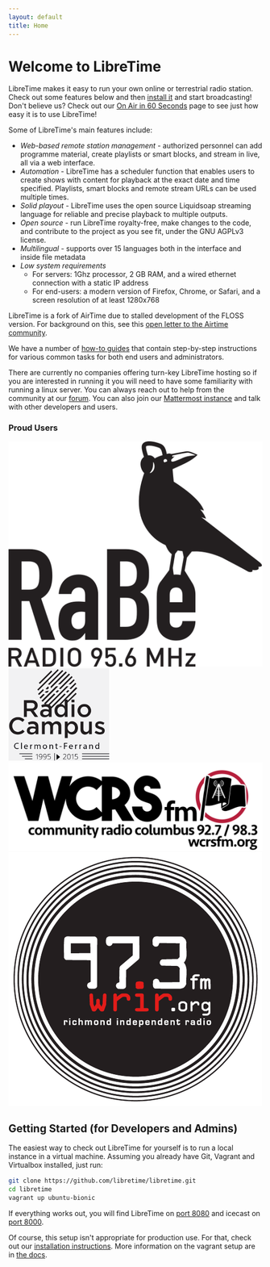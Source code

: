 ```yaml
---
layout: default
title: Home
---
```



Welcome to LibreTime
====================

LibreTime makes it easy to run your own online or terrestrial radio station. Check out some features below and then [install it](install) and start broadcasting!
Don't believe us? Check out our [On Air in 60 Seconds](on-air-in-60-seconds/index) page to see just how easy it is to use LibreTime!

Some of LibreTime's main features include:

* *Web-based remote station management* - authorized personnel can add
   programme material, create playlists or smart blocks, and stream in live,
   all via a web interface.
* *Automation* - LibreTime has a scheduler function that enables users to
   create shows with content for playback at the exact date and time specified.
   Playlists, smart blocks and remote stream URLs can be used multiple times.
* *Solid playout* - LibreTime uses the open source Liquidsoap streaming language
   for reliable and precise playback to multiple outputs.
* *Open source* - run LibreTime royalty-free, make changes to the code, and contribute to the project as you see fit, under the GNU AGPLv3 license.
* *Multilingual* - supports over 15 languages both in the interface and inside file metadata
* *Low system requirements*
  * For servers: 1Ghz processor, 2 GB RAM, and a wired ethernet connection with a static IP address
  * For end-users: a modern version of Firefox, Chrome, or Safari, and a screen resolution of at least 1280x768

LibreTime is a fork of AirTime due to stalled development of the FLOSS version. For background on this, see this [open letter to the Airtime community](https://gist.github.com/hairmare/8c03b69c9accc90cfe31fd7e77c3b07d).

We have a number of [how-to guides](tutorials) that contain step-by-step instructions for various common tasks for both end users and administrators.

There are currently no companies offering turn-key LibreTime hosting so if you are interested in running it you will need to have some familiarity with running a linux server. You can always reach out to help from the community at our [forum](http://discourse.libretime.org). You can also join our [Mattermost instance](https://chat.libretime.org/) and talk with other developers and users.

### Proud Users

![Rabe95.6](img/stations/rabe956.svg) ![RadioCampus93.3](img/stations/radiocampus933.png) ![WRCS92.7](img/stations/wrcs927.png) ![WRIR 97.3](img/stations/wrir973.png)

Getting Started (for Developers and Admins)
---------------

The easiest way to check out LibreTime for yourself is to run a local instance in a virtual machine. Assuming you already have Git, Vagrant and Virtualbox installed, just run:

```bash
git clone https://github.com/libretime/libretime.git
cd libretime
vagrant up ubuntu-bionic
```

If everything works out, you will find LibreTime on [port 8080](http://localhost:8080) and icecast on [port 8000](http://localhost:8000).

Of course, this setup isn't appropriate for production use. For that, check out our [installation instructions](install). More information on the vagrant setup are in [the docs](vagrant).
